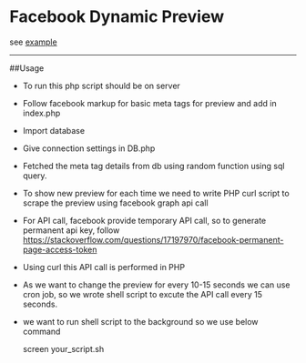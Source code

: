 # Facebook Dynamic Preview
see [example](https://m.facebook.com/story.php?story_fbid=311058639319135&id=306456763112656)

----
##Usage
* To run this php script should be on server
* Follow facebook markup for basic meta tags for preview and add in index.php
* Import database
* Give connection settings in DB.php
* Fetched the meta tag details from db using random function using sql query.
* To show new preview for each time we need to write PHP curl script to scrape the preview using facebook graph api call
* For API call, facebook provide temporary API call, so to generate permanent api key, follow https://stackoverflow.com/questions/17197970/facebook-permanent-page-access-token
* Using curl this API call is performed in PHP
* As we want to change the preview for every 10-15 seconds we can use cron job, so we wrote shell script to excute the API call every 15 seconds.
* we want to run shell script to the background so we use below command

    screen your_script.sh
